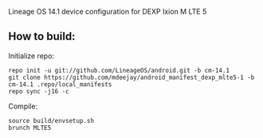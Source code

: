 Lineage OS 14.1 device configuration for DEXP Ixion M LTE 5


How to build:
-------------

Initialize repo:

    repo init -u git://github.com/LineageOS/android.git -b cm-14.1
    git clone https://github.com/mdeejay/android_manifest_dexp_mlte5-1 -b cm-14.1 .repo/local_manifests
    repo sync -j16 -c

Compile:

    source build/envsetup.sh
    brunch MLTE5
